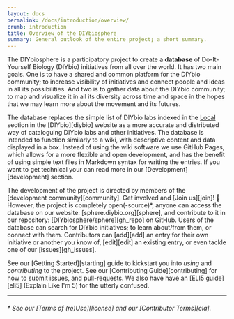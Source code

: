 ```yaml
---
layout: docs
permalink: /docs/introduction/overview/
crumb: introduction
title: Overview of the DIYbiosphere
summary: General outlook of the entire project; a short summary.
---
```


The DIYbiosphere is a participatory project to create a **database** of Do-It-Yourself Biology (DIYbio) initiatives from all over the world. It has two main goals. One is to have a shared and common platform for the DIYbio community; to increase visibility of initiatives and connect people and ideas in all its possibilities. And two is to gather data about the DIYbio community; to map and visualize it in all its diversity across time and space in the hopes that we may learn more about the movement and its futures.

The database replaces the simple list of DIYbio labs indexed in the [Local] section in the [DIYbio][diybio] website as a more accurate and distributed way of cataloguing DIYbio labs and other initiatives. The database is intended to function similarly to a wiki, with descriptive content and data displayed in a box. Instead of using the wiki software we use GitHub Pages, which allows for a more flexible and open development, and has the benefit of using simple text files in Markdown syntax for writing the entries. If you want to get technical your can read more in our [Development][development] section.

The development of the project is directed by members of the [development community][community]. Get involved and [Join us][join]! :dancers: However, the project is completely open(-source)\*, anyone can access the database on our website: [sphere.diybio.org][sphere], and contribute to it in our repository: [DIYbiosphere/sphere][gh_repo] on GitHub. Users of the database can search for DIYbio initiatives; to learn about/from them, or connect with them. Contributors can [add][add] an entry for their own initiative or another you know of, [edit][edit] an existing entry, or even tackle one of our [issues][gh_issues].

See our [Getting Started][starting] guide to kickstart you into _using_ and _contributing_ to the project. See our [Contributing Guide][contributing] for how to submit issues, and pull-requests. We also have have an [ELI5 guide][eli5] (Explain Like I'm 5) for the utterly confused.

---

###### \* See our [Terms of (re)Use][license] and our [Contributor Terms][cla].

[Local]: https://diybio.org/local/ "Go to the local list of DIYbio.org"

